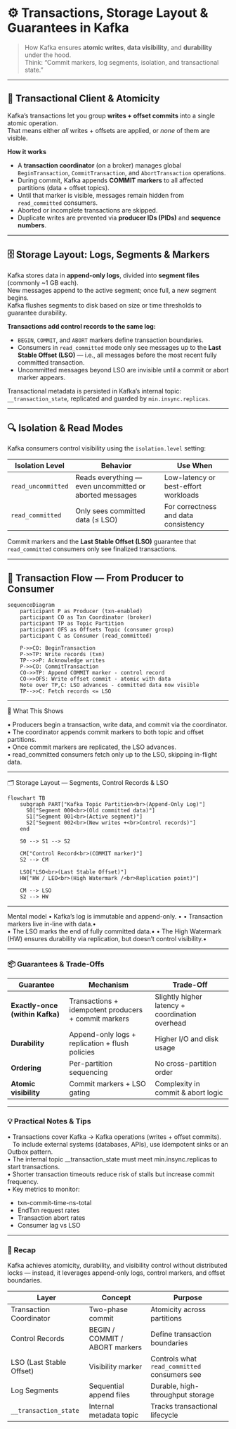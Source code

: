 # ⚙️ Transactions, Storage Layout & Guarantees in Kafka

> How Kafka ensures **atomic writes**, **data visibility**, and **durability** under the hood.  
> Think: “Commit markers, log segments, isolation, and transactional state.”

---

## 🔁 Transactional Client & Atomicity

Kafka’s transactions let you group **writes + offset commits** into a single atomic operation.  
That means either *all* writes + offsets are applied, or *none* of them are visible.  

**How it works**
- A **transaction coordinator** (on a broker) manages global `BeginTransaction`, `CommitTransaction`, and `AbortTransaction` operations.  
- During commit, Kafka appends **COMMIT markers** to all affected partitions (data + offset topics).  
- Until that marker is visible, messages remain hidden from `read_committed` consumers.  
- Aborted or incomplete transactions are skipped.  
- Duplicate writes are prevented via **producer IDs (PIDs)** and **sequence numbers**.

---

## 🗄️ Storage Layout: Logs, Segments & Markers

Kafka stores data in **append-only logs**, divided into **segment files** (commonly ~1 GB each).  
New messages append to the active segment; once full, a new segment begins.  
Kafka flushes segments to disk based on size or time thresholds to guarantee durability.

**Transactions add control records to the same log:**
- `BEGIN`, `COMMIT`, and `ABORT` markers define transaction boundaries.  
- Consumers in `read_committed` mode only see messages up to the **Last Stable Offset (LSO)** — i.e., all messages before the most recent fully committed transaction.  
- Uncommitted messages beyond LSO are invisible until a commit or abort marker appears.

Transactional metadata is persisted in Kafka’s internal topic:  
`__transaction_state`, replicated and guarded by `min.insync.replicas`.

---

## 🔍 Isolation & Read Modes

Kafka consumers control visibility using the `isolation.level` setting:

| Isolation Level | Behavior | Use When |
|-----------------|-----------|-----------|
| `read_uncommitted` | Reads everything — even uncommitted or aborted messages | Low-latency or best-effort workloads |
| `read_committed` | Only sees committed data (≤ LSO) | For correctness and data consistency |

Commit markers and the **Last Stable Offset (LSO)** guarantee that `read_committed` consumers only see finalized transactions.

---

## 🧭 Transaction Flow — From Producer to Consumer

```mermaid
sequenceDiagram
    participant P as Producer (txn-enabled)
    participant CO as Txn Coordinator (broker)
    participant TP as Topic Partition
    participant OFS as Offsets Topic (consumer group)
    participant C as Consumer (read_committed)

    P->>CO: BeginTransaction
    P->>TP: Write records (txn)
    TP-->>P: Acknowledge writes
    P->>CO: CommitTransaction
    CO->>TP: Append COMMIT marker - control record
    CO->>OFS: Write offset commit - atomic with data
    Note over TP,C: LSO advances - committed data now visible
    TP-->>C: Fetch records <= LSO
```

---

🧩 What This Shows

•	Producers begin a transaction, write data, and commit via the coordinator. <br>
•	The coordinator appends commit markers to both topic and offset partitions.<br>
•	Once commit markers are replicated, the LSO advances.<br>
•	read_committed consumers fetch only up to the LSO, skipping in-flight data.<br>


---


🗂️ Storage Layout — Segments, Control Records & LSO
```mermaid
flowchart TB
    subgraph PART["Kafka Topic Partition<br>(Append-Only Log)"]
      S0["Segment 000<br>(Old committed data)"]
      S1["Segment 001<br>(Active segment)"]
      S2["Segment 002<br>(New writes +<br>Control records)"]
    end

    S0 --> S1 --> S2

    CM["Control Record<br>(COMMIT marker)"]
    S2 --> CM

    LSO["LSO<br>(Last Stable Offset)"]
    HW["HW / LEO<br>(High Watermark /<br>Replication point)"]

    CM --> LSO
    S2 --> HW

```

---


Mental model
•	Kafka’s log is immutable and append-only. •	
•	Transaction markers live in-line with data.•	
•	The LSO marks the end of fully committed data.•	
•	The High Watermark (HW) ensures durability via replication, but doesn’t control visibility.•	


---


### 📦 Guarantees & Trade-Offs
| Guarantee                       | Mechanism                                            | Trade-Off                                       |
| ------------------------------- | ---------------------------------------------------- | ----------------------------------------------- |
| **Exactly-once (within Kafka)** | Transactions + idempotent producers + commit markers | Slightly higher latency + coordination overhead |
| **Durability**                  | Append-only logs + replication + flush policies      | Higher I/O and disk usage                       |
| **Ordering**                    | Per-partition sequencing                             | No cross-partition order                        |
| **Atomic visibility**           | Commit markers + LSO gating                          | Complexity in commit & abort logic              |

---


### 💡 Practical Notes & Tips
•	Transactions cover Kafka → Kafka operations (writes + offset commits). <br>
&nbsp;&nbsp;&nbsp;To include external systems (databases, APIs), use idempotent sinks or an Outbox pattern.<br>
•	The internal topic __transaction_state must meet min.insync.replicas to start transactions.<br>
•	Shorter transaction timeouts reduce risk of stalls but increase commit frequency.<br>
•	Key metrics to monitor:
   - txn-commit-time-ns-total<br>
   - EndTxn request rates<br>
   - Transaction abort rates<br>
   - Consumer lag vs LSO<br>

---


### 🧩 Recap

Kafka achieves atomicity, durability, and visibility control without distributed locks —
instead, it leverages append-only logs, control markers, and offset boundaries.

| Layer                    | Concept                        | Purpose                                      |
| ------------------------ | ------------------------------ | -------------------------------------------- |
| Transaction Coordinator  | Two-phase commit               | Atomicity across partitions                  |
| Control Records          | BEGIN / COMMIT / ABORT markers | Define transaction boundaries                |
| LSO (Last Stable Offset) | Visibility marker              | Controls what `read_committed` consumers see |
| Log Segments             | Sequential append files        | Durable, high-throughput storage             |
| `__transaction_state`    | Internal metadata topic        | Tracks transactional lifecycle               |
